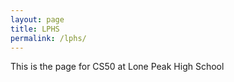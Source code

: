 ```yaml
---
layout: page
title: LPHS
permalink: /lphs/
---
```


This is the page for CS50 at Lone Peak High School
